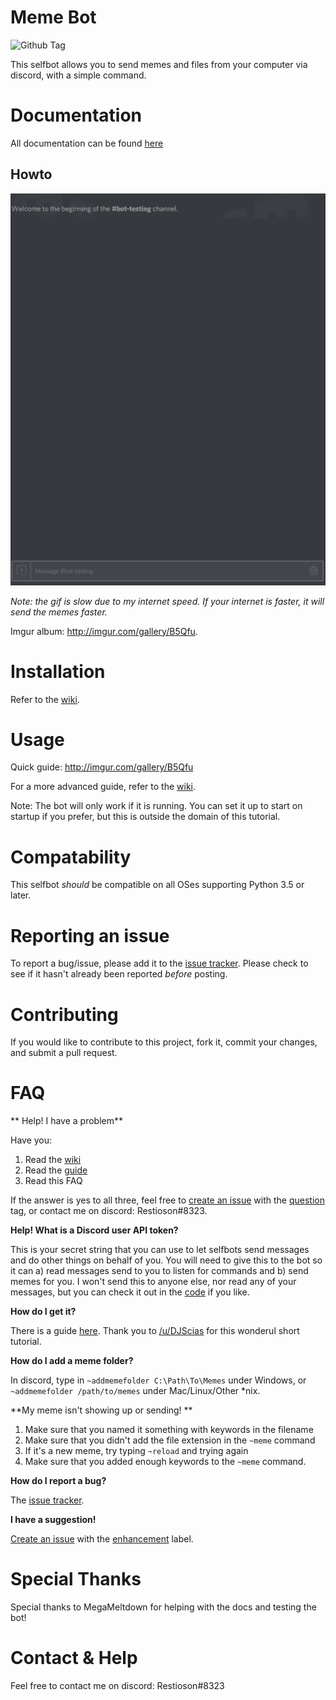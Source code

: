 # Meme Bot

![Github Tag](https://img.shields.io/github/release/restioson/meme-bot.svg)

This selfbot allows you to send memes and files from your computer via discord, with a simple command.

# Documentation
All documentation can be found [here](https://github.com/Restioson/meme-bot/wiki)

## Howto
![Howto gif](https://raw.githubusercontent.com/Restioson/meme-bot/master/meme-bot.gif "Demonstration showing how to send memes using the meme bot")

*Note: the gif is slow due to my internet speed. If your internet is faster, it will send the memes faster.*

Imgur album: http://imgur.com/gallery/B5Qfu.

# Installation

Refer to the [wiki](https://github.com/Restioson/meme-bot/wiki/Installation).

# Usage

Quick guide: http://imgur.com/gallery/B5Qfu

For a more advanced guide, refer to the [wiki](https://github.com/Restioson/meme-bot/wiki/Commands).

Note: The bot will only work if it is running. You can set it up to start on startup if you prefer, but this is outside the domain of this tutorial.

# Compatability
This selfbot *should* be compatible on all OSes supporting Python 3.5 or later.

# Reporting an issue
To report a bug/issue, please add it to the [issue tracker](https://github.com/Restioson/meme-bot/issues). Please check to see if it hasn't already been reported *before* posting.

# Contributing
If you would like to contribute to this project, fork it, commit your changes, and submit a pull request.

# FAQ
** Help! I have a problem**

Have you:
1. Read the [wiki](https://github.com/Restioson/meme-bot/wiki/Commands)
2. Read the [guide](http://imgur.com/gallery/B5Qfu)
3. Read this FAQ

If the answer is yes to all three, feel free to [create an issue](https://github.com/Restioson/meme-bot/issues/new) with the [question](https://github.com/Restioson/meme-bot/labels/question) tag, or contact me on discord: Restioson#8323.

**Help! What is a Discord user API token?**

This is your secret string that you can use to let selfbots send messages and do other things on behalf of you. You will need to give this to the bot so it can a) read messages send to you to listen for commands and b) send memes for you. I won't send this to anyone else, nor read any of your messages, but you can check it out in the [code](https://github.com/Restioson/meme-bot/blob/master/meme-bot.py#L41) if you like.

**How do I get it?**

There is a guide [here](https://www.reddit.com/r/discordapp/comments/5ncwpv/localstorage_missing/dcalpi1/). Thank you to [/u/DJScias](https://www.reddit.com/user/DJScias) for this wonderul short tutorial.

**How do I add a meme folder?**

In discord, type in `~addmemefolder C:\Path\To\Memes` under Windows, or `~addmemefolder /path/to/memes` under Mac/Linux/Other *nix.

**My meme isn't showing up or sending! **

1. Make sure that you named it something with keywords in the filename
2. Make sure that you didn't add the file extension in the `~meme` command
3. If it's a new meme, try typing `~reload` and trying again
4. Make sure that you added enough keywords to the `~meme` command.

**How do I report a bug?**

The [issue tracker](https://github.com/Restioson/meme-bot/issues).

**I have a suggestion!**

[Create an issue](https://github.com/Restioson/meme-bot/issues) with the [enhancement](https://github.com/Restioson/meme-bot/labels/enhancement) label.

# Special Thanks
Special thanks to MegaMeltdown for helping with the docs and testing the bot!

# Contact & Help

Feel free to contact me on discord: Restioson#8323
